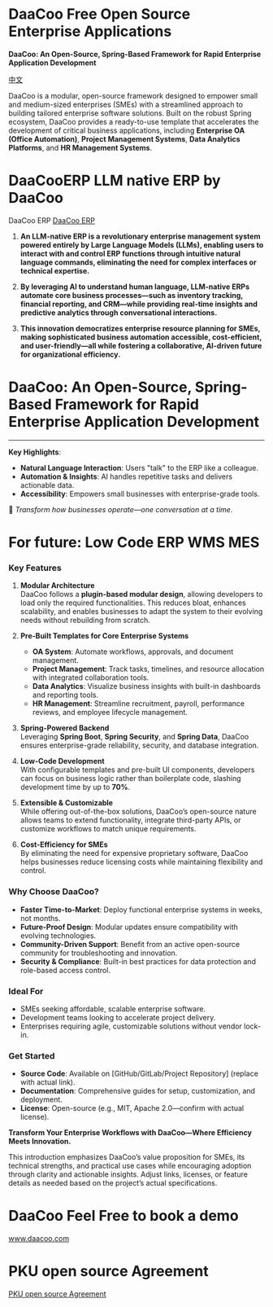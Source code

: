 # DaaCoo Free Open Source  Enterprise Applications


**DaaCoo: An Open-Source, Spring-Based Framework for Rapid Enterprise Application Development**

[中文](./README-cn.md)



DaaCoo is a modular, open-source framework designed to empower small and medium-sized enterprises (SMEs) with a streamlined approach to building tailored enterprise software solutions. Built on the robust Spring ecosystem, DaaCoo provides a ready-to-use template that accelerates the development of critical business applications, including **Enterprise OA (Office Automation)**, **Project Management Systems**, **Data Analytics Platforms**, and **HR Management Systems**.

# DaaCooERP  LLM native ERP by DaaCoo

DaaCoo ERP
[DaaCoo ERP](https://github.com/yuanzhongqiao/daacooerp)

1. **An LLM-native ERP is a revolutionary enterprise management system powered entirely by Large Language Models (LLMs), enabling users to interact with and control ERP functions through intuitive natural language commands, eliminating the need for complex interfaces or technical expertise.**  

2. **By leveraging AI to understand human language, LLM-native ERPs automate core business processes—such as inventory tracking, financial reporting, and CRM—while providing real-time insights and predictive analytics through conversational interactions.**  

3. **This innovation democratizes enterprise resource planning for SMEs, making sophisticated business automation accessible, cost-efficient, and user-friendly—all while fostering a collaborative, AI-driven future for organizational efficiency.**  



# DaaCoo: An Open-Source, Spring-Based Framework for Rapid Enterprise Application Development

---  
**Key Highlights**:  
- **Natural Language Interaction**: Users "talk" to the ERP like a colleague.  
- **Automation & Insights**: AI handles repetitive tasks and delivers actionable data.  
- **Accessibility**: Empowers small businesses with enterprise-grade tools.  

🚀 *Transform how businesses operate—one conversation at a time.*

# For future: Low Code  ERP  WMS MES

### **Key Features**
1. **Modular Architecture**  
   DaaCoo follows a **plugin-based modular design**, allowing developers to load only the required functionalities. This reduces bloat, enhances scalability, and enables businesses to adapt the system to their evolving needs without rebuilding from scratch.

2. **Pre-Built Templates for Core Enterprise Systems**  
   - **OA System**: Automate workflows, approvals, and document management.  
   - **Project Management**: Track tasks, timelines, and resource allocation with integrated collaboration tools.  
   - **Data Analytics**: Visualize business insights with built-in dashboards and reporting tools.  
   - **HR Management**: Streamline recruitment, payroll, performance reviews, and employee lifecycle management.  

3. **Spring-Powered Backend**  
   Leveraging **Spring Boot**, **Spring Security**, and **Spring Data**, DaaCoo ensures enterprise-grade reliability, security, and database integration.  

4. **Low-Code Development**  
   With configurable templates and pre-built UI components, developers can focus on business logic rather than boilerplate code, slashing development time by up to **70%**.  

5. **Extensible & Customizable**  
   While offering out-of-the-box solutions, DaaCoo’s open-source nature allows teams to extend functionality, integrate third-party APIs, or customize workflows to match unique requirements.  

6. **Cost-Efficiency for SMEs**  
   By eliminating the need for expensive proprietary software, DaaCoo helps businesses reduce licensing costs while maintaining flexibility and control.  

### **Why Choose DaaCoo?**
- **Faster Time-to-Market**: Deploy functional enterprise systems in weeks, not months.  
- **Future-Proof Design**: Modular updates ensure compatibility with evolving technologies.  
- **Community-Driven Support**: Benefit from an active open-source community for troubleshooting and innovation.  
- **Security & Compliance**: Built-in best practices for data protection and role-based access control.  

### **Ideal For**
- SMEs seeking affordable, scalable enterprise software.  
- Development teams looking to accelerate project delivery.  
- Enterprises requiring agile, customizable solutions without vendor lock-in.  

### **Get Started**
- **Source Code**: Available on [GitHub/GitLab/Project Repository] (replace with actual link).  
- **Documentation**: Comprehensive guides for setup, customization, and deployment.  
- **License**: Open-source (e.g., MIT, Apache 2.0—confirm with actual license).  

**Transform Your Enterprise Workflows with DaaCoo—Where Efficiency Meets Innovation.**  


This introduction emphasizes DaaCoo’s value proposition for SMEs, its technical strengths, and practical use cases while encouraging adoption through clarity and actionable insights. Adjust links, licenses, or feature details as needed based on the project’s actual specifications.

# DaaCoo  Feel Free to book a demo 
www.daacoo.com

# PKU open source Agreement

[PKU open source Agreement](https://www.gitpp.com/pkuLicense/pku-open-source-license)
